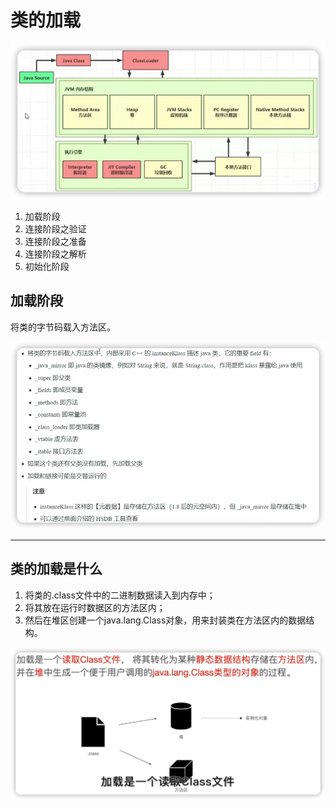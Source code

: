 # 类的加载

![](img/8b9c50a1.png)

1. 加载阶段
2. 连接阶段之验证
3. 连接阶段之准备
4. 连接阶段之解析
5. 初始化阶段


## 加载阶段

将类的字节码载入方法区。

![](img/50bff6da.png)

***

## 类的加载是什么

1. 将类的.class文件中的二进制数据读入到内存中；
2. 将其放在运行时数据区的方法区内；
3. 然后在堆区创建一个java.lang.Class对象，用来封装类在方法区内的数据结构。

![](img/44f94390.png)